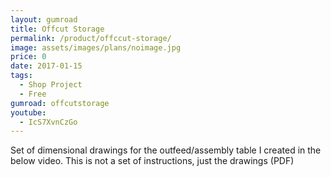 ```yaml
---
layout: gumroad
title: Offcut Storage
permalink: /product/offccut-storage/
image: assets/images/plans/noimage.jpg
price: 0
date: 2017-01-15
tags:
  - Shop Project
  - Free
gumroad: offcutstorage
youtube:
  - IcS7XvnCzGo
---
```


Set of dimensional drawings for the outfeed/assembly table I created in the below video. This is not a set of instructions, just the drawings (PDF)
